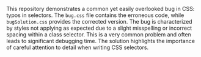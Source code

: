 This repository demonstrates a common yet easily overlooked bug in CSS: typos in selectors.  The `bug.css` file contains the erroneous code, while `bugSolution.css` provides the corrected version. The bug is characterized by styles not applying as expected due to a slight misspelling or incorrect spacing within a class selector. This is a very common problem and often leads to significant debugging time. The solution highlights the importance of careful attention to detail when writing CSS selectors.